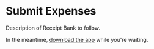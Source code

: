 # Submit Expenses

Description of Receipt Bank to follow. 

In the meantime, [download the app](http://www.receipt-bank.com/receipt-scanning-app/) while you're waiting.